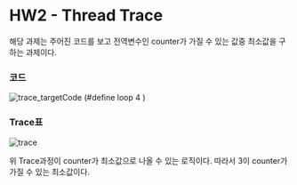 # HW2 - Thread Trace
해당 과제는 주어진 코드를 보고 전역변수인 counter가 가질 수 있는 값중 최소값을 구하는 과제이다.

### 코드
![trace_targetCode](https://user-images.githubusercontent.com/76093968/177110090-0809e4f5-352a-4df4-868e-b6231dac6c6e.png)
(#define loop 4 )



### Trace표
![trace](https://user-images.githubusercontent.com/76093968/177110323-abcf4982-7376-4692-9688-4dae356fa047.png)

위 Trace과정이 counter가 최소값으로 나올 수 있는 로직이다. 따라서 3이 counter가 가질 수 있는 최소값이다.
